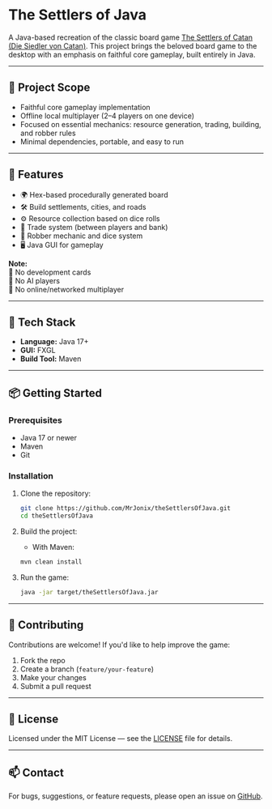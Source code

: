 # The Settlers of Java

A Java-based recreation of the classic board game [The Settlers of Catan (Die Siedler von Catan)](https://www.catan.com/). This project brings the beloved board game to the desktop with an emphasis on faithful core gameplay, built entirely in Java.

---

## 🎯 Project Scope

- Faithful core gameplay implementation
- Offline local multiplayer (2–4 players on one device)
- Focused on essential mechanics: resource generation, trading, building, and robber rules
- Minimal dependencies, portable, and easy to run

---

## 🚀 Features

- 🌍 Hex-based procedurally generated board
- 🛠️ Build settlements, cities, and roads
- ⚙️ Resource collection based on dice rolls
- 🤝 Trade system (between players and bank)
- 🎲 Robber mechanic and dice system
- 🖥️ Java GUI for gameplay

**Note:**  
🚫 No development cards  
🚫 No AI players  
🚫 No online/networked multiplayer

---

## 🧰 Tech Stack

- **Language:** Java 17+
- **GUI:** FXGL
- **Build Tool:** Maven

---

## 📦 Getting Started

### Prerequisites

- Java 17 or newer
- Maven
- Git

### Installation

1. Clone the repository:

   ```bash
   git clone https://github.com/MrJonix/theSettlersOfJava.git
   cd theSettlersOfJava
    ```

2. Build the project:

   * With Maven:
    ```bash
    mvn clean install
    ```

3. Run the game:

   ```bash
   java -jar target/theSettlersOfJava.jar
   ```
---

## 🤝 Contributing

Contributions are welcome! If you'd like to help improve the game:

1. Fork the repo
2. Create a branch (`feature/your-feature`)
3. Make your changes
4. Submit a pull request

---

## 📄 License

Licensed under the MIT License — see the [LICENSE](LICENSE) file for details.

---

## 📫 Contact

For bugs, suggestions, or feature requests, please open an issue on [GitHub](https://github.com/MrJonix/theSettlersOfJava/issues).

